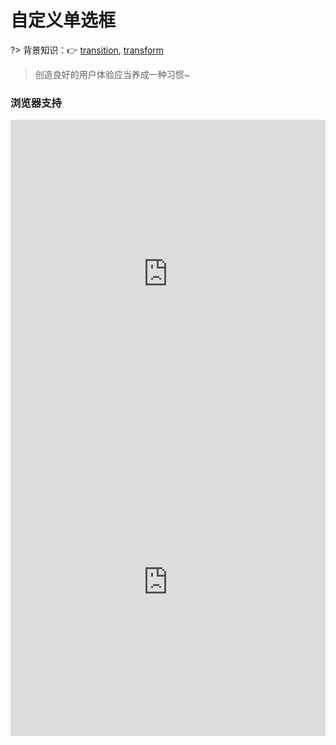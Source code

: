 # 自定义单选框

?> 背景知识：:point_right: [transition](https://developer.mozilla.org/zh-CN/docs/Web/CSS/transition), [transform](https://developer.mozilla.org/zh-CN/docs/Web/CSS/transform)

<vuep template="#custom-radio"></vuep>

<script v-pre type="text/x-template" id="custom-radio">
<style>
  main {
    width: 100%;
    padding: 60px 0;
    display: flex;
    justify-content: space-around;
    align-items: center;
    user-select: none;
    font: 14px / 1 Helvetica, sans-serif;
  }
  input[type="radio"]{
    position: absolute;
    clip: rect(0, 0, 0, 0);
  }
  input[type="radio"] + label{
    cursor: pointer;
    position: relative;
    user-select: none;
  }
  input[type="radio"] + label:not(:nth-of-type(6)){
    margin-left: 3em;
  }
  input[type="radio"]:disabled + label{
    cursor: not-allowed;
    color: #999;
  }
  input[type="radio"] + label::before{
    content: "";
    display: inline-block;
    width: 10px; height: 10px;
    border-radius: 8px;
    vertical-align: -1px;
    margin-right: .2em;
    border: 1px solid #ccc;
    background-color: #fff;
    transition: border-color .2s ease-in-out, background-color .2s ease-in-out;
  }
  input[type="radio"]:not(:disabled) + label:hover::before{
    border-color: #ff8819;
  }
  input[type="radio"]:checked + label::before{
    border-color: #ff8819 !important;
    background-color: #ff8819;
  }
  input[type="radio"] + label::after{
    content: "";
    display: inline-block;
    width: 4px; height: 4px;
    background-color: #fff;
    border-radius: 4px;
    position: absolute;
    left: 4px; top: 50%;
    transform: translateY(-2px) scale(0);
    transition: transform .2s ease-in-out;
  }
  input[type="radio"]:checked + label::after{
    transform: translateY(-2px) scale(1);
    transition: transform .2s ease-in-out;
  }
  input[type="radio"]:disabled + label::before, input[type="radio"]:disabled.checked + label::before{
    background-color: #f2f2f2;
  }
  input[type="radio"]:disabled.checked + label::after{
    border-color: #ccc;
    background-color: #ccc;
    transform: translateY(-2px) scale(1);
  }
</style>
<template>
  <main>
    <input type="radio" id="radio0" name="radio">
    <label for="radio0">Vue</label>
    <input type="radio" id="radio1" name="radio" checked>
    <label for="radio1">React</label>
    <input type="radio" id="radio3" name="radio">
    <label for="radio3">Angular</label>
    <input type="radio" id="radio4" name="radio" disabled>
    <label for="radio4">禁用</label>
    <input type="radio" id="radio5" name="radio" disabled class="checked">
    <label for="radio5">选中禁用</label>
  </main>
</template>
<script>  
</script>
</script>

> 创造良好的用户体验应当养成一种习惯~

### 浏览器支持

<iframe src="https://caniuse.bitsofco.de/embed/index.html?feat=transforms2d&amp;periods=future_2,future_1,current,past_1,past_2,past_3&amp;accessible-colours=false" frameborder="0" width="100%" height="493px"></iframe>

<iframe src="https://caniuse.bitsofco.de/embed/index.html?feat=css-transitions&amp;periods=future_2,future_1,current,past_1,past_2,past_3&amp;accessible-colours=false" frameborder="0" width="100%" height="493px"></iframe>
